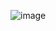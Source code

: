 ![image](https://github.com/faizan8349/100-days-RTL/assets/131616660/aa774eb7-5f77-4b47-8fbb-fa483ce55fea)
